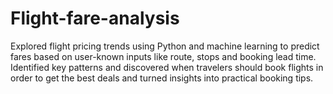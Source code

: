 # Flight-fare-analysis
Explored flight pricing trends using Python and machine learning to predict fares based on user-known inputs like route, stops and booking lead time. Identified key patterns and discovered when travelers should book flights in order to get the best deals and turned insights into practical booking tips.

